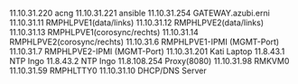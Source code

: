 11.10.31.220	acng
11.10.31.221  ansible
11.10.31.254	GATEWAY.azubi.erni		
11.10.31.11	RMPHLPVE1(data/links)
11.10.31.12	RMPHLPVE2(data/links)
11.10.31.13	RMPHLPVE1(corosync/rechts)
11.10.31.14	RMPHLPVE2(corosync/rechts)
11.10.31.6	RMPHLPVE1-IPMI (MGMT-Port)
11.10.31.7	RMPHLPVE2-IPMI (MGMT-Port)
11.10.31.201	Kati Laptop
11.8.43.1	NTP Ingo
11.8.43.2	NTP Ingo
11.8.108.254	Proxy(8080)
11.10.31.98	RMKVM0
11.10.31.59	RMPHLTTY0
11.10.31.10 DHCP/DNS Server
